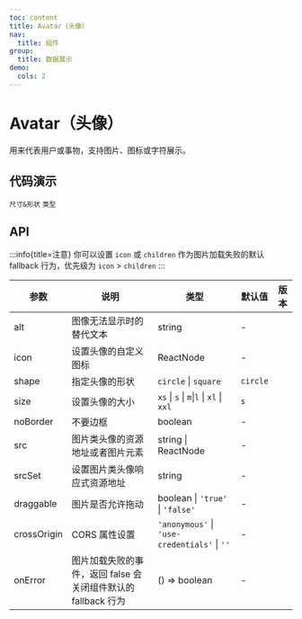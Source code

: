 ```yaml
---
toc: content
title: Avatar（头像）
nav:
  title: 组件
group:
  title: 数据展示
demo:
  cols: 2
---
```


# Avatar（头像）

用来代表用户或事物，支持图片、图标或字符展示。

## 代码演示

<code src="./size.tsx" description="头像有六种尺寸，两种形状可供选择 `xs`、`s`、`m`、`l`、`xl`、`xxl` \| `circle`、`squire`">尺寸&形状</code>
<code src="./type.tsx" description="支持三种类型：图片、Icon 以及字符">类型</code>

## API

:::info{title=注意}
你可以设置 `icon` 或 `children` 作为图片加载失败的默认 fallback 行为，优先级为 `icon` > `children`
:::

| 参数        | 说明                                                          | 类型                                         | 默认值   | 版本 |
| ----------- | ------------------------------------------------------------- | -------------------------------------------- | -------- | ---- |
| alt         | 图像无法显示时的替代文本                                      | string                                       | -        |      |
| icon        | 设置头像的自定义图标                                          | ReactNode                                    | -        |      |
| shape       | 指定头像的形状                                                | `circle` \| `square`                         | `circle` |      |
| size        | 设置头像的大小                                                | `xs` \| `s` \| `m`\|`l` \| `xl` \| `xxl`     | `s`      |      |
| noBorder    | 不要边框                                                      | boolean                                      | -        |      |
| src         | 图片类头像的资源地址或者图片元素                              | string \| ReactNode                          | -        |      |
| srcSet      | 设置图片类头像响应式资源地址                                  | string                                       | -        |      |
| draggable   | 图片是否允许拖动                                              | boolean \| `'true'` \| `'false'`             | -        |      |
| crossOrigin | CORS 属性设置                                                 | `'anonymous'` \| `'use-credentials'` \| `''` | -        |      |
| onError     | 图片加载失败的事件，返回 false 会关闭组件默认的 fallback 行为 | () => boolean                                | -        |      |
